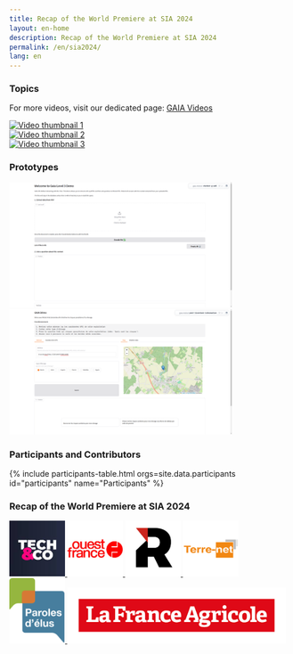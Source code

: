 ```yaml
---
title: Recap of the World Premiere at SIA 2024
layout: en-home
description: Recap of the World Premiere at SIA 2024
permalink: /en/sia2024/
lang: en
---
```


<section id="topics" class="bg-gray-light">
  <div class="container-lg p-responsive py-5 py-md-6 text-center">
    <h3 class="alt-h2 mb-4">Topics</h3>
    <p>For more videos, visit our dedicated page: <a href="https://videos.gaia-ia.org/" target="_blank">GAIA Videos</a></p>
    <div class="video-grid">
      <div class="video-thumbnail" data-video-id="yd9agyhuDp4">
        <a href="https://www.youtube.com/watch?v=yd9agyhuDp4" target="_blank">
          <img src="https://img.youtube.com/vi/yd9agyhuDp4/0.jpg" alt="Video thumbnail 1">
        </a>
        <div class="play-button"></div>
      </div>
      <div class="video-thumbnail" data-video-id="LHFijUmdHnQ">
        <a href="https://www.youtube.com/watch?v=LHFijUmdHnQ" target="_blank">
          <img src="https://img.youtube.com/vi/LHFijUmdHnQ/0.jpg" alt="Video thumbnail 2">
        </a>
        <div class="play-button"></div>
      </div>
      <div class="video-thumbnail" data-video-id="43nrjAhT1oo">
        <a href="https://www.youtube.com/watch?v=43nrjAhT1oo" target="_blank">
          <img src="https://img.youtube.com/vi/43nrjAhT1oo/0.jpg" alt="Video thumbnail 3">
        </a>
        <div class="play-button"></div>
      </div>
    </div>
  </div>
</section>

<section id="tools" class="bg-gray-light">
  <div class="container-lg p-responsive py-5 py-md-6 text-center">
    <h3 class="alt-h2 mb-6">Prototypes</h3>
    <div class="tools-grid" id="tools-grid">
      <a href="https://gaia-mistral-chatbot-g-pdf.hf.space/" target='_blank' title="Demo Gaia RAG PDF">
        <img class="avatar" src="/assets/img/tools/gaia_1.png" width="400"/>
      </a>
      <a href="https://gaia-mistral-pest-livestock-information.hf.space/" target='_blank' title="Demo Gaia livestock">
        <img class="avatar" src="/assets/img/tools/gaia_2.png" width="400"/>
      </a>
    </div>
  </div>
</section>

<section id="participants" class="bg-gray-light">
  <div class="container-lg p-responsive py-5 py-md-6 text-center">
    <h3 class="alt-h2 mb-4">Participants and Contributors</h3>
    <div class="participants-grid" id="participants-grid">
      {% include participants-table.html orgs=site.data.participants id="participants" name="Participants" %}
    </div>
  </div>
</section>

<section id="sia2024" class="bg-gray-light">
  <div class="container-lg p-responsive py-5 py-md-6 text-center">
    <h3 class="alt-h2 mb-4">Recap of the World Premiere at SIA 2024</h3>
    <div class="media-grid">
      <a href="https://www.bfmtv.com/tech/au-salon-de-l-agriculture-le-premier-hackathon-du-monde-dedie-a-l-agriculture_VN-202403020088.html" target='_blank' title="Report BFM">
        <img class="avatar" src="/assets/img/bfm_tc.jpeg" width="100"/>
      </a>
      <a href="https://www.ouest-france.fr/economie/agriculture/salon/salon-de-lagriculture-lintelligence-artificielle-promise-a-un-bel-avenir-dans-les-fermes-7eae41de-d579-11ee-96ef-9660257def44" target='_blank' title="Article">
        <img class="avatar" src="/assets/img/ouest_france.png" width="100"/>
      </a>
      <a href="https://www.reussir.fr/des-chat-gpt-pourlagriculture" target='_blank' title="Article">
        <img class="avatar" src="/assets/img/reussir.png" width="100"/>
      </a>
      <a href="https://www.terre-net.fr/numerique/article/863818/au-sia2024-l-intelligence-artificielle-prend-une-place-d-honneur" target='_blank' title="Article">
        <img class="avatar" src="/assets/img/terre-net.png" width="100"/>
      </a>
      <a href="https://parolesdelus.com/actualites/smart-territoires/applications-et-usages/sia-2024-retour-sur-la-hackathon-gaiai-de-la-ferme-digitale-et-de-mistral-ia-avec-david-joulin/" target='_blank' title="Article">
        <img class="avatar" src="/assets/img/paroledelus.svg" width="100"/>
      </a>
      <a href="https://www.lafranceagricole.fr/salon-de-l-agriculture/article/860803/le-sia-pro-propose-un-hackathon-sur-l-intelligence-artificielle" target='_blank' title="Article">
        <img class="avatar" src="/assets/img/france-agricole.png" height="100"/>
      </a>
    </div>
  </div>
</section>

<script src="/assets/js/sia2024-video.js"></script>
